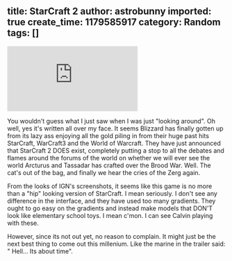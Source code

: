 title: StarCraft 2
author: astrobunny
imported: true
create_time: 1179585917
category: Random
tags: []
---
 [![StarCraft2 Logo](http://gallery.astrobunny.net/main.php?g2_view=core.DownloadItem&g2_itemId=216&g2_serialNumber=1)](http://www.starcraft2.com/)  
  
You wouldn't guess what I just saw when I was just "looking around". Oh well, yes it's written all over my face. It seems Blizzard has finally gotten up from its lazy ass enjoying all the gold piling in from their huge past hits StarCraft, WarCraft3 and the World of Warcraft. They have just announced that StarCraft 2 DOES exist, completely putting a stop to all the debates and flames around the forums of the world on whether we will ever see the world Arcturus and Tassadar has crafted over the Brood War. Well. The cat's out of the bag, and finally we hear the cries of the Zerg again.  
  
From the looks of IGN's screenshots, it seems like this game is no more than a "hip" looking version of StarCraft. I mean seriously. I don't see any difference in the interface, and they have used too many gradients. They ought to go easy on the gradients and instead make models that DON'T look like elementary school toys. I mean c'mon. I can see Calvin playing with these.  
  
However, since its not out yet, no reason to complain. It might just be the next best thing to come out this millenium. Like the marine in the trailer said: " Hell... Its about time".